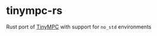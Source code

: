 # tinympc-rs
Rust port of [TinyMPC](https://github.com/TinyMPC/TinyMPC) with support for `no_std` environments
